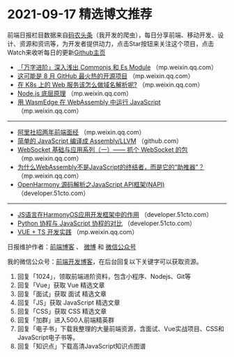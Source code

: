# 2021-09-17 精选博文推荐

前端日报栏目数据来自[码农头条](https://toutiao.qdkfweb.cn/)（我开发的爬虫），每日分享前端、移动开发、设计、资源和资讯等，为开发者提供动力，点击Star按钮来关注这个项目，点击Watch来收听每日的更新[Github主页](https://github.com/kujian/frontendDaily)
* [「万字进阶」深入浅出 Commonjs 和 Es Module](https://mp.weixin.qq.com/s?__biz=Mzg2NDAzMjE5NQ==&mid=2247491131&idx=1&sn=e1e4b542fdbdf32126c6e5525e657fb7) （mp.weixin.qq.com）
* [这可能是 8 月 GitHub 最火热的开源项目](https://mp.weixin.qq.com/s/AIrhSowJBqc6QEOBK0vZww) （mp.weixin.qq.com）
* [在 K8s 上的 Web 服务该怎么做域名解析呢?](https://mp.weixin.qq.com/s/ZU61NIMxh_UOo-chNvkPXA) （mp.weixin.qq.com）
* [Node.js 底层原理](https://mp.weixin.qq.com/s?__biz=MzkxNDIzNTg4MA==&mid=2247485117&idx=1&sn=ca4a91e138543021312f1887042d8afb) （mp.weixin.qq.com）
* [用 WasmEdge 在 WebAssembly 中运行 JavaScript](https://mp.weixin.qq.com/s/p4RvmfsOleZzGSwuflWEgg) （mp.weixin.qq.com）

***
* [阿里社招两年前端面经](https://mp.weixin.qq.com/s?__biz=Mzg5MDY1MjIxMA==&mid=2247498195&idx=1&sn=16870259597d4b2777c03476afc3783c) （mp.weixin.qq.com）
* [简单的 JavaScript 编译成 Assembly/LLVM](https://github.com/wizardpisces/js-ziju?hmsr=toutiao.io&utm_campaign=toutiao.io&utm_medium=toutiao.io&utm_source=toutiao.io) （github.com）
* [WebSocket 基础与应用系列（一）—— 抓个 WebSocket 的包](https://mp.weixin.qq.com/s?__biz=MzI1ODE4NzE1Nw==&mid=2247490686&idx=1&sn=4fb03f25d0229f5f7c9d95ce855dfce7) （mp.weixin.qq.com）
* [为什么WebAssembly不是JavaScript的终结者，而是它的“助推器”？](https://mp.weixin.qq.com/s?__biz=MzI2NDU4OTExOQ==&mid=2247524771&idx=1&sn=4901caaacd182511e885737abae92a74) （mp.weixin.qq.com）
* [OpenHarmony 源码解析之JavaScript API框架(NAPI)](https://developer.51cto.com/art/202109/682553.htm) （developer.51cto.com）

***
* [JS语言在HarmonyOS应用开发框架中的作用](https://developer.51cto.com/art/202109/682552.htm) （developer.51cto.com）
* [Python 协程与 JavaScript 协程的对比](https://developer.51cto.com/art/202109/682489.htm) （developer.51cto.com）
* [VUE + TS 开发实践](https://mp.weixin.qq.com/s?__biz=MzI0MzIyMDM5Ng==&mid=2649838378&idx=1&sn=e9cb306c8d27ad9a30c33762d3392981) （mp.weixin.qq.com）

日报维护作者：[前端博客](https://qdkfweb.cn/) 、 [微博](http://weibo.com/kujian) 和 [微信公众号](https://open.weixin.qq.com/qr/code?username=caibaojian_com)

我的微信公众号：[前端开发博客](https://open.weixin.qq.com/qr/code?username=caibaojian_com)，在后台回复以下关键字可以获取资源。

1. 回复「1024」，领取前端进阶资料，包含小程序、Nodejs、Git等
2. 回复「Vue」获取 Vue 精选文章
3. 回复「面试」获取 面试 精选文章
4. 回复「JS」获取 JavaScript 精选文章
5. 回复「CSS」获取 CSS 精选文章
6. 回复「加群」进入500人前端精英群
7. 回复「电子书」下载我整理的大量前端资源，含面试、Vue实战项目、CSS和JavaScript电子书等。
8. 回复「知识点」下载高清JavaScript知识点图谱